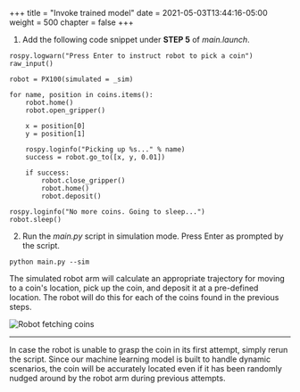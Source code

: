 +++
title = "Invoke trained model"
date = 2021-05-03T13:44:16-05:00
weight = 500
chapter = false
+++

1. Add the following code snippet under **STEP 5** of _main.launch_.

```
rospy.logwarn("Press Enter to instruct robot to pick a coin")
raw_input()

robot = PX100(simulated = _sim)

for name, position in coins.items():
    robot.home()
    robot.open_gripper()

    x = position[0]
    y = position[1]

    rospy.loginfo("Picking up %s..." % name)
    success = robot.go_to([x, y, 0.01])

    if success:
        robot.close_gripper()
        robot.home()
        robot.deposit()

rospy.loginfo("No more coins. Going to sleep...")
robot.sleep()
```

2. Run the _main.py_ script in simulation mode. Press Enter as prompted by the script.

```
python main.py --sim
```

The simulated robot arm will calculate an appropriate trajectory for moving to a coin's location, pick up the coin, and deposit it at a pre-defined location. The robot will do this for each of the coins found in the previous steps.

![Robot fetching coins](/robot-fetching.gif?classes=border)

---

In case the robot is unable to grasp the coin in its first attempt, simply rerun the script. Since our machine learning model is built to handle dynamic scenarios, the coin will be accurately located even if it has been randomly nudged around by the robot arm during previous attempts.
